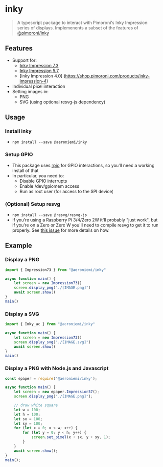# inky
> A typescript package to interact with Pimoroni's Inky Impression series of displays. Implemenents a subset of the features of [@pimoroni/inky](https://github.com/pimoroni/inky)

## Features
- Support for:
    - [Inky Impression 7.3](https://shop.pimoroni.com/products/inky-impression-7-3)
    - [Inky Impression 5.7](https://shop.pimoroni.com/products/inky-impression-5-7)
    - [Inky Impression 4.0] (https://shop.pimoroni.com/products/inky-impression-4)
- Individual pixel interaction
- Setting images in:
    - PNG
    - SVG (using optional resvg-js dependency)

## Usage
### Install inky
- ``npm install --save @aeroniemi/inky``

### Setup GPIO
-  This package uses [rpio](https://www.npmjs.com/package/rpio) for GPIO interactions, so you'll need a working install of that
-  In particular, you need to:
    -  Disable GPIO interrupts
    -  Enable /dev/gpiomem access
    -  Run as root user (for access to the SPI device)

### (Optional) Setup resvg
- ``npm install --save @resvg/resvg-js``
- If you're using a Raspberry Pi 3/4/Zero 2W it'll probably "just work", but if you're on a Zero or Zero W you'll need to compile resvg to get it to run properly. See [this issue](https://github.com/yisibl/resvg-js/issues/231) for more details on how.


## Example
### Display a PNG 
```ts
import { Impression73 } from "@aeroniemi/inky"

async function main() {
    let screen = new Impression73()
    screen.display_png("./[IMAGE.png]")
    await screen.show()
}
main()
```

### Display a SVG
```ts
import { Inky_ac } from "@aeroniemi/inky"

async function main() {
    let screen = new Impression73()
    screen.display_svg("./[IMAGE.svg]")
    await screen.show()
}
main()
```

### Display a PNG with Node.js and Javascript
```js
const epaper = require('@aeroniemi/inky');

async function main() {
    let screen = new epaper.Impression57();
    screen.display_png("./[IMAGE.png]");

    // draw white square
    let w = 100;
    let h = 100;
    let sx = 100;
    let sy = 100;
    for (let x = 0; x < w; x++) {
        for (let y = 0; y < h; y++) {
            screen.set_pixel(x + sx, y + sy, 1);
        }
    }
    await screen.show();
}
main();
```
